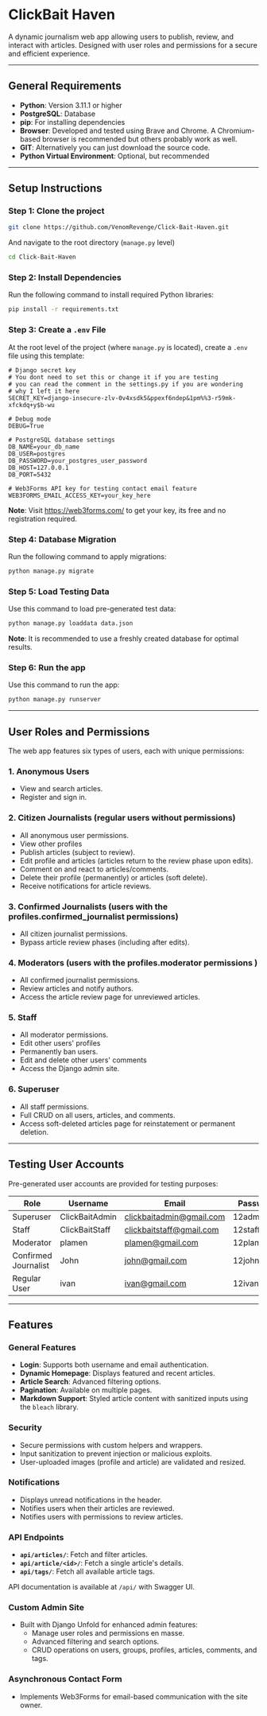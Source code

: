 # ClickBait Haven

A dynamic journalism web app allowing users to publish, review, and interact with articles. Designed with user roles and permissions for a secure and efficient experience.

---

## General Requirements
- **Python**: Version 3.11.1 or higher  
- **PostgreSQL**: Database
- **pip**: For installing dependencies  
- **Browser**: Developed and tested using Brave and Chrome. A Chromium-based browser is recommended but others probably work as well.
- **GIT**: Alternatively you can just download the source code.
- **Python Virtual Environment**: Optional, but recommended
---

## Setup Instructions

### Step 1: Clone the project
```bash
git clone https://github.com/VenomRevenge/Click-Bait-Haven.git
```
And navigate to the root directory (`manage.py` level)
 ```bash
cd Click-Bait-Haven
```

### Step 2: Install Dependencies


Run the following command to install required Python libraries:
```bash
pip install -r requirements.txt
```

### Step 3: Create a `.env` File
At the root level of the project (where `manage.py` is located), create a `.env` file using this template:
```env
# Django secret key
# You dont need to set this or change it if you are testing
# you can read the comment in the settings.py if you are wondering
# why I left it here
SECRET_KEY=django-insecure-zlv-0v4xsdk5&ppexf6ndep&1pm%%3-r59mk-xfckdq+y$b-wu

# Debug mode
DEBUG=True

# PostgreSQL database settings
DB_NAME=your_db_name
DB_USER=postgres
DB_PASSWORD=your_postgres_user_password
DB_HOST=127.0.0.1
DB_PORT=5432

# Web3Forms API key for testing contact email feature
WEB3FORMS_EMAIL_ACCESS_KEY=your_key_here
```

**Note**: Visit https://web3forms.com/ to get your key, its free and no registration required.

### Step 4: Database Migration
Run the following command to apply migrations:
```bash
python manage.py migrate
```

### Step 5: Load Testing Data
Use this command to load pre-generated test data:
```bash
python manage.py loaddata data.json
```

**Note**: It is recommended to use a freshly created database for optimal results.

### Step 6: Run the app
Use this command to run the app:
```bash
python manage.py runserver
```

---

## User Roles and Permissions

The web app features six types of users, each with unique permissions:

### 1. Anonymous Users
- View and search articles.
- Register and sign in.

### 2. Citizen Journalists (regular users without permissions)
- All anonymous user permissions.
- View other profiles
- Publish articles (subject to review).
- Edit profile and articles (articles return to the review phase upon edits).
- Comment on and react to articles/comments.
- Delete their profile (permanently) or articles (soft delete).
- Receive notifications for article reviews.

### 3. Confirmed Journalists (users with the profiles.confirmed_journalist permissions)
- All citizen journalist permissions.
- Bypass article review phases (including after edits).

### 4. Moderators  (users with the profiles.moderator permissions )
- All confirmed journalist permissions.
- Review articles and notify authors.
- Access the article review page for unreviewed articles.

### 5. Staff
- All moderator permissions.
- Edit other users' profiles
- Permanently ban users.
- Edit and delete other users' comments
- Access the Django admin site.

### 6. Superuser
- All staff permissions.
- Full CRUD on all users, articles, and comments.
- Access soft-deleted articles page for reinstatement or permanent deletion.

---

## Testing User Accounts

Pre-generated user accounts are provided for testing purposes:

| Role                 | Username         | Email                   | Password    |
|----------------------|------------------|-------------------------|-------------|
| Superuser            | ClickBaitAdmin  | clickbaitadmin@gmail.com | 12admin34   |
| Staff                | ClickBaitStaff  | clickbaitstaff@gmail.com | 12staff34   |
| Moderator            | plamen          | plamen@gmail.com         | 12plamen34  |
| Confirmed Journalist | John            | john@gmail.com           | 12john34    |
| Regular User         | ivan            | ivan@gmail.com           | 12ivan34    |

---

## Features

### General Features
- **Login**: Supports both username and email authentication.
- **Dynamic Homepage**: Displays featured and recent articles.
- **Article Search**: Advanced filtering options.
- **Pagination**: Available on multiple pages.
- **Markdown Support**: Styled article content with sanitized inputs using the `bleach` library.

### Security
- Secure permissions with custom helpers and wrappers.
- Input sanitization to prevent injection or malicious exploits.
- User-uploaded images (profile and article) are validated and resized.

### Notifications
- Displays unread notifications in the header.
- Notifies users when their articles are reviewed.
- Notifies users with permissions to review articles.

### API Endpoints
- **`api/articles/`**: Fetch and filter articles.  
- **`api/article/<id>/`**: Fetch a single article's details.  
- **`api/tags/`**: Fetch all available article tags.  

API documentation is available at `/api/` with Swagger UI.

### Custom Admin Site
- Built with Django Unfold for enhanced admin features:
  - Manage user roles and permissions en masse.
  - Advanced filtering and search options.
  - CRUD operations on users, groups, profiles, articles, comments, and tags.

### Asynchronous Contact Form
- Implements Web3Forms for email-based communication with the site owner.



